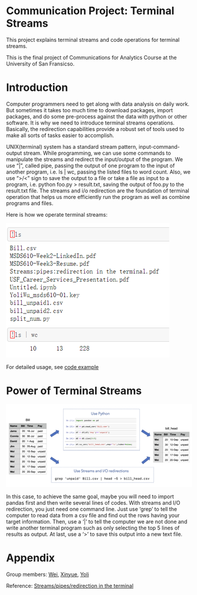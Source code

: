 # Communication Project: Terminal Streams
This project explains terminal streams and code operations for terminal streams.

This is the final project of Communications for Analytics Course at the University of San Fransicso.

#  Introduction
Computer programmers need to get along with data analysis on daily work. But sometimes it takes too much time to download packages, import packages, and do some pre-process against the data with python or other software. It is why we need to introduce terminal streams operations. Basically, the redirection capabilities provide a robust set of tools used to make all sorts of tasks easier to accomplish. 

UNIX(terminal) system has a standard stream pattern, input-command-output stream. While programming, we can use some commands to manipulate the streams and redirect the input/output of the program. We use “|”, called pipe, passing the output of one program to the input of another program, i.e. ls | wc, passing the listed files to word count. Also, we use “>/<” sign to save the output to a file or take a file as input to a program, i.e. python foo.py > result.txt, saving the output of foo.py to the result.txt file. The streams and i/o redirection are the foundation of terminal operation that helps us more efficiently run the program as well as combine programs and files.

Here is how we operate terminal streams:

![Example image from pipe](pictures/code.png)

For detailed usage, see [code example](https://github.com/mgeg/communication-streams/blob/main/Streams.ipynb)

# Power of Terminal Streams
![Example image for efficiency](pictures/efficiency.png)

In this case, to achieve the same goal, maybe you will need to import pandas first and then write several lines of codes. With streams and I/O redirection, you just need one command line. Just use ‘grep’ to tell the computer to read data from a csv file and find out the rows having your target information. Then, use a ‘|’ to tell the computer we are not done and write another terminal program such as only selecting the top 5 lines of results as output. At last, use a ‘>’ to save this output into a new text file.

# Appendix
Group members: [Wei](https://github.com/weihe13),  [Xinyue](https://github.com/mgeg),  [Yoli](https://github.com/hereisyoli)

Reference:  [Streams/pipes/redirection in the terminal](https://github.com/parrt/msds692/blob/master/notes/streams.pdf)
